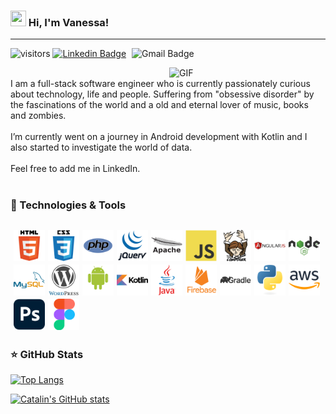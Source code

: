 ### <img src="https://user-images.githubusercontent.com/50116696/117180968-23688f80-adab-11eb-86f4-c73e86d19d46.gif" width="25" height="25"> Hi, I'm Vanessa!

<hr></hr>

![visitors](https://visitor-badge.glitch.me/badge?page_id=page.id) 
<a href="https://www.linkedin.com/in/vanessa-sharine-careaga-camelo-63a95a1b2/" rel="nofollow"><img src="https://camo.githubusercontent.com/93ca47e21e17f622a41d26d599e008e4c30b8a322186f18019bc43d54f57b0c9/68747470733a2f2f696d672e736869656c64732e696f2f62616467652f2d4c696e6b6564496e2d3065373661383f7374796c653d666c61742d737175617265266c6f676f3d4c696e6b6564696e266c6f676f436f6c6f723d7768697465" alt="Linkedin Badge" data-canonical-src="https://img.shields.io/badge/-LinkedIn-0e76a8?style=flat-square&amp;logo=Linkedin&amp;logoColor=white" style="max-width:100%;"></a>
<img src="https://camo.githubusercontent.com/faba74f6fb95df35fba91ca8d1ca0e77df78ccb528e7af1af7513bcf63a1e644/68747470733a2f2f696d672e736869656c64732e696f2f62616467652f2d476d61696c2d6331343433383f7374796c653d666c61742d737175617265266c6f676f3d476d61696c266c6f676f436f6c6f723d7768697465266c696e6b3d6d61696c746f3a65676173686972612e73617975726940676d61696c2e636f6d" alt="Gmail Badge" data-canonical-src="https://img.shields.io/badge/-Gmail-c14438?style=flat-square&amp;logo=Gmail&amp;logoColor=white&amp;link=mailto:vanessasharine@gmail.com" style="max-width:100%; margin-left:5px">

<img align="right" alt="GIF" src="https://user-images.githubusercontent.com/50116696/117180909-0e8bfc00-adab-11eb-9a4d-4796824804f8.png" width="250" >
<br>
I am a full-stack software engineer who is currently passionately curious about technology, life and people. Suffering from "obsessive disorder" by the fascinations of the world and a old and eternal lover of music, books and zombies.
<br><br>
I’m currently went on a journey in Android development with Kotlin and I also started to investigate the world of data.
<br><br>
Feel free to add me in LinkedIn.
<br><br>


<h3>🧰 Technologies & Tools</h3>

<img src="https://github.com/devicons/devicon/blob/master/icons/html5/html5-original-wordmark.svg" width="50" style="margin-left:5px"><img src="https://github.com/devicons/devicon/blob/master/icons/css3/css3-original-wordmark.svg" width="50" style="margin-left:5px"><img src="https://github.com/devicons/devicon/blob/master/icons/php/php-original.svg" width="50" style="margin-left:5px"><img src="https://github.com/devicons/devicon/blob/master/icons/jquery/jquery-original-wordmark.svg" width="50" style="margin-left:5px"><img src="https://github.com/devicons/devicon/blob/master/icons/apache/apache-original-wordmark.svg" width="50" style="margin-left:5px"><img src="https://github.com/devicons/devicon/blob/master/icons/javascript/javascript-original.svg" width="50" style="margin-left:5px"><img src="https://github.com/devicons/devicon/blob/master/icons/composer/composer-original.svg" width="50" style="margin-left:5px"><img src="https://github.com/devicons/devicon/blob/master/icons/angularjs/angularjs-original-wordmark.svg" width="50" style="margin-left:5px"><img src="https://github.com/devicons/devicon/blob/master/icons/nodejs/nodejs-original-wordmark.svg" width="50" style="margin-left:5px"><img src="https://github.com/devicons/devicon/blob/master/icons/mysql/mysql-original-wordmark.svg" width="50" style="margin-left:5px"><img src="https://github.com/devicons/devicon/blob/master/icons/wordpress/wordpress-original.svg" width="50" style="margin-left:5px"><img src="https://github.com/devicons/devicon/blob/master/icons/android/android-original-wordmark.svg" width="50" style="margin-left:5px"><img src="https://github.com/devicons/devicon/blob/master/icons/kotlin/kotlin-original-wordmark.svg" width="50" style="margin-left:5px"><img src="https://github.com/devicons/devicon/blob/master/icons/java/java-original-wordmark.svg" width="50" style="margin-left:5px"><img src="https://github.com/devicons/devicon/blob/master/icons/firebase/firebase-plain-wordmark.svg" width="50" style="margin-left:5px"><img src="https://github.com/devicons/devicon/blob/master/icons/gradle/gradle-plain-wordmark.svg" width="50" style="margin-left:5px"><img src="https://github.com/devicons/devicon/blob/master/icons/python/python-original.svg" width="50" style="margin-left:5px"><img src="https://github.com/devicons/devicon/blob/master/icons/amazonwebservices/amazonwebservices-original-wordmark.svg" width="50" style="margin-left:5px"><img src="https://github.com/devicons/devicon/blob/master/icons/photoshop/photoshop-plain.svg" width="50" style="margin-left:5px"><img src="https://github.com/devicons/devicon/blob/master/icons/figma/figma-original.svg" width="50" style="margin-left:5px">
---

<h3>⭐ GitHub Stats</h3>

[![Top Langs](https://github-readme-stats.vercel.app/api/top-langs/?username=VanSharine&hide=java,html,css&theme=radical)](https://github.com/anuraghazra/github-readme-stats)<div style="margin-left:5px"></div>[![Catalin's GitHub stats](https://github-readme-stats.vercel.app/api?username=VanSharine&theme=radical)](https://github.com/anuraghazra/github-readme-stats)





<!--
**VanSharine/VanSharine** is a ✨ _special_ ✨ repository because its `README.md` (this file) appears on your GitHub profile.
### <img src="https://user-images.githubusercontent.com/50116696/117180968-23688f80-adab-11eb-86f4-c73e86d19d46.gif" width="25" height="25"> Hi, I'm Vanessa!

📈 My GitHub Stats


